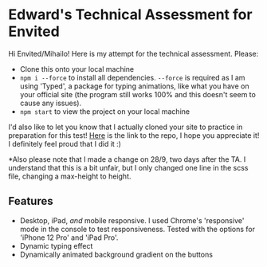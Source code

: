 # Edward's Technical Assessment for Envited

Hi Envited/Mihailo! Here is my attempt for the technical assessment. Please:
- Clone this onto your local machine
- ```npm i --force``` to install all dependencies. ```--force``` is required as I am using 'Typed', a package for typing animations, like what you have on your official site (the program still works 100% and this doesn't seem to cause any issues).
- ```npm start``` to view the project on your local machine

I'd also like to let you know that I actually cloned your site to practice in preparation for this test! [Here](https://github.com/Foyoman/envited-clone) is the link to the repo, I hope you appreciate it! I definitely feel proud that I did it :)

*Also please note that I made a change on 28/9, two days after the TA. I understand that this is a bit unfair, but I only changed one line in the scss file, changing a max-height to height. 

## Features
- Desktop, iPad, *and* mobile responsive. I used Chrome's 'responsive' mode in the console to test responsiveness. Tested with the options for 'iPhone 12 Pro' and 'iPad Pro'.
- Dynamic typing effect
- Dynamically animated background gradient on the buttons
